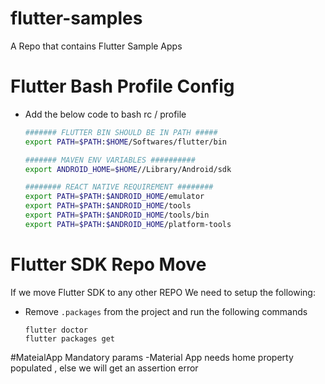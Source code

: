 # flutter-samples
A Repo that contains Flutter Sample Apps

# Flutter Bash Profile Config 
- Add the below code to bash rc / profile 
  ```bash
  ####### FLUTTER BIN SHOULD BE IN PATH #####
  export PATH=$PATH:$HOME/Softwares/flutter/bin

  ####### MAVEN ENV VARIABLES ##########
  export ANDROID_HOME=$HOME//Library/Android/sdk

  ######## REACT NATIVE REQUIREMENT ########
  export PATH=$PATH:$ANDROID_HOME/emulator
  export PATH=$PATH:$ANDROID_HOME/tools
  export PATH=$PATH:$ANDROID_HOME/tools/bin
  export PATH=$PATH:$ANDROID_HOME/platform-tools
  ```

# Flutter SDK Repo Move 
If we move Flutter SDK to any other REPO  We need to setup the following:
- Remove `.packages` from the project and run the following commands
  ```
  flutter doctor 
  flutter packages get
  ```

#MateialApp Mandatory params
-Material App needs home property populated , else we will get an assertion error 
